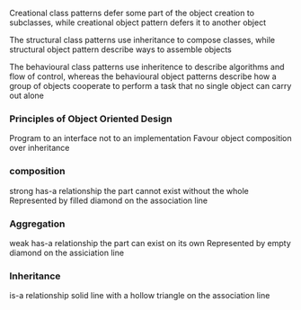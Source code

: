 Creational class patterns defer some part of the object creation to subclasses, while creational object pattern defers it to another object

The structural class patterns use inheritance to compose classes, while structural object pattern describe ways to assemble objects

The behavioural class patterns use inheritence to describe algorithms and flow of control, whereas the behavioural object patterns describe how a group of objects cooperate to perform a task that no single object can carry out alone

### Principles of Object Oriented Design
Program to an interface not to an implementation
Favour object composition over inheritance


### composition
strong has-a relationship
the part cannot exist without the whole
Represented by filled diamond on the association line


### Aggregation
weak has-a relationship
the part can exist on its own
Represented by empty diamond on the assiciation line

### Inheritance 
is-a relationship
solid line with a hollow triangle on the association line